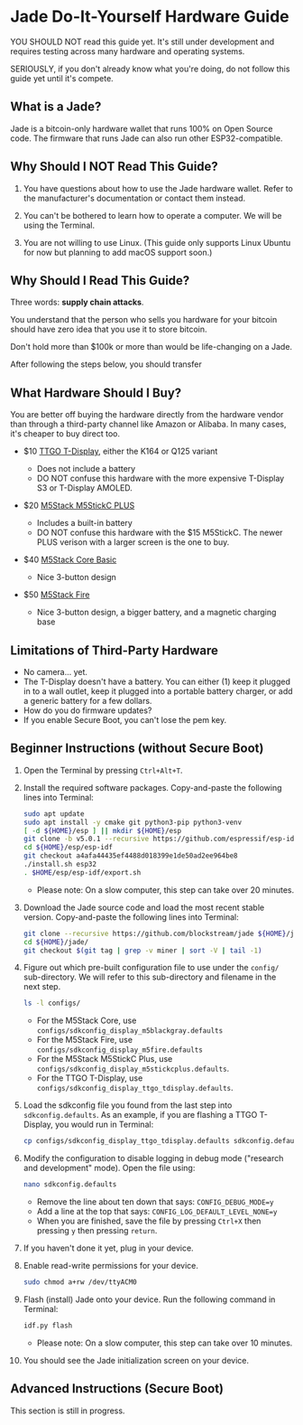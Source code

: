 # Jade Do-It-Yourself Hardware Guide

YOU SHOULD NOT read this guide yet. It's still under development and requires testing across many hardware and operating systems.

SERIOUSLY, if you don't already know what you're doing, do not follow this guide yet until it's compete.

## What is a Jade?

Jade is a bitcoin-only hardware wallet that runs 100% on Open Source code. The firmware that runs Jade can also run other ESP32-compatible.

## Why Should I NOT Read This Guide?

1. You have questions about how to use the Jade hardware wallet. Refer to the manufacturer's documentation or contact them instead.

2. You can't be bothered to learn how to operate a computer. We will be using the Terminal.

3. You are not willing to use Linux. (This guide only supports Linux Ubuntu for now but planning to add macOS support soon.)

## Why Should I Read This Guide?

Three words: **supply chain attacks**.

You understand that the person who sells you hardware for your bitcoin should have zero idea that you use it to store bitcoin.

Don't hold more than $100k or more than would be life-changing on a Jade.

After following the steps below, you should transfer 

## What Hardware Should I Buy?

You are better off buying the hardware directly from the hardware vendor than through a third-party channel like Amazon or Alibaba. In many cases, it's cheaper to buy direct too.

- $10 [TTGO T-Display](https://www.lilygo.cc/products/lilygo%C2%AE-ttgo-t-display-1-14-inch-lcd-esp32-control-board?variant=42720264683701), either the K164 or Q125 variant
    - Does not include a battery
    - DO NOT confuse this hardware with the more expensive T-Display S3 or T-Display AMOLED.

- $20 [M5Stack M5StickC PLUS](https://shop.m5stack.com/products/m5stickc-plus-esp32-pico-mini-iot-development-kit)
    - Includes a built-in battery
    - DO NOT confuse this hardware with the $15 M5StickC. The newer PLUS verison with a larger screen is the one to buy.

- $40 [M5Stack Core Basic](https://shop.m5stack.com/products/esp32-basic-core-iot-development-kit-v2-6)
    - Nice 3-button design

- $50 [M5Stack Fire](https://shop.m5stack.com/products/m5stack-fire-iot-development-kit-psram-v2-6)
    - Nice 3-button design, a bigger battery, and a magnetic charging base

## Limitations of Third-Party Hardware

- No camera... yet.
- The T-Display doesn't have a battery. You can either (1) keep it plugged in to a wall outlet, keep it plugged into a portable battery charger, or add a generic battery for a few dollars.
- How do you do firmware updates?
- If you enable Secure Boot, you can't lose the pem key.

## Beginner Instructions (without Secure Boot)

1. Open the Terminal by pressing `Ctrl+Alt+T`.

2. Install the required software packages. Copy-and-paste the following lines into Terminal:
    ```bash
    sudo apt update
    sudo apt install -y cmake git python3-pip python3-venv
    [ -d ${HOME}/esp ] || mkdir ${HOME}/esp
    git clone -b v5.0.1 --recursive https://github.com/espressif/esp-idf.git ${HOME}/esp/esp-idf/
    cd ${HOME}/esp/esp-idf
    git checkout a4afa44435ef4488d018399e1de50ad2ee964be8
    ./install.sh esp32
    . $HOME/esp/esp-idf/export.sh
    ```
    - Please note: On a slow computer, this step can take over 20 minutes. 
  
3. Download the Jade source code and load the most recent stable version. Copy-and-paste the following lines into Terminal:
    ```bash
    git clone --recursive https://github.com/blockstream/jade ${HOME}/jade/
    cd ${HOME}/jade/
    git checkout $(git tag | grep -v miner | sort -V | tail -1)
    ```
  
4. Figure out which pre-built configuration file to use under the `config/` sub-directory. We will refer to this sub-directory and filename in the next step.
    ```bash
    ls -l configs/
    ```
    - For the M5Stack Core, use `configs/sdkconfig_display_m5blackgray.defaults`
    - For the M5Stack Fire, use `configs/sdkconfig_display_m5fire.defaults`
    - For the M5Stack M5StickC Plus, use `configs/sdkconfig_display_m5stickcplus.defaults`.
    - For the TTGO T-Display, use `configs/sdkconfig_display_ttgo_tdisplay.defaults`.

5. Load the sdkconfig file you found from the last step into `sdkconfig.defaults`. As an example, if you are flashing a TTGO T-Display, you would run in Terminal:
    ```bash
    cp configs/sdkconfig_display_ttgo_tdisplay.defaults sdkconfig.defaults
    ```

6. Modify the configuration to disable logging in debug mode ("research and development" mode). Open the file using:
    ```bash
    nano sdkconfig.defaults
    ```
    - Remove the line about ten down that says: `CONFIG_DEBUG_MODE=y`
    - Add a line at the top that says: `CONFIG_LOG_DEFAULT_LEVEL_NONE=y`
    - When you are finished, save the file by pressing `Ctrl+X` then pressing `y` then pressing `return`.
  
7. If you haven't done it yet, plug in your device.

8. Enable read-write permissions for your device.
    ```bash
    sudo chmod a+rw /dev/ttyACM0
    ```

9. Flash (install) Jade onto your device. Run the following command in Terminal:
    ```bash
    idf.py flash
    ```
    - Please note: On a slow computer, this step can take over 10 minutes.

10. You should see the Jade initialization screen on your device.

## Advanced Instructions (Secure Boot)

This section is still in progress.
